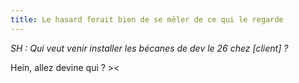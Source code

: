 ```yaml
---
title: Le hasard ferait bien de se mêler de ce qui le regarde
---
```


_SH : Qui veut venir installer les bécanes de dev le 26 chez [client] ?_

Hein, allez devine qui ? ><

